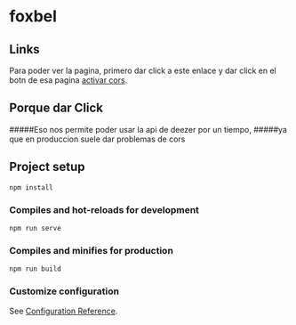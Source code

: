 # foxbel
## Links

Para poder ver la pagina, primero dar click a este enlace y dar click en el botn de esa pagina [activar cors](https://cors-anywhere.herokuapp.com/corsdemo).

## Porque dar Click
#####Eso nos permite poder usar la api de deezer por un tiempo, 
#####ya que en produccion suele dar problemas de cors

## Project setup
```
npm install
```

### Compiles and hot-reloads for development
```
npm run serve
```

### Compiles and minifies for production
```
npm run build
```

### Customize configuration
See [Configuration Reference](https://cli.vuejs.org/config/).
